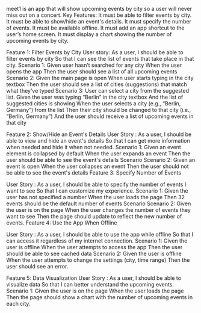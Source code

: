 meet1 is an app that will show upcoming events by city so a user will never miss out on a concert.
Key Features: It must be able to filter events by city. It must be able to show/hide an event's details. It must specify the number of events. It must be available offline. It must add an app shortcut to the user’s home screen. It must display a chart showing the number of upcoming events by city.

Feature 1: Filter Events by City User story: As a user, I should be able to filter events by city So that I can see the list of events that take place in that city. Scenario 1: Given user hasn’t searched for any city When the user opens the app Then the user should see a list of all upcoming events Scenario 2: Given the main page is open When user starts typing in the city textbox Then the user should see a list of cities (suggestions) that match what they’ve typed Scenario 3: User can select a city from the suggested list. Given the user was typing “Berlin” in the city textbox And the list of suggested cities is showing When the user selects a city (e.g., “Berlin, Germany”) from the list Then their city should be changed to that city (i.e., “Berlin, Germany”) And the user should receive a list of upcoming events in that city

Feature 2: Show/Hide an Event's Details User Story : As a user, I should be able to view and hide an event's details So that I can get more information when needed and hide it when not needed. Scenario 1: Given an event element is collapsed by default When the user expands an event Then the user should be able to see the event's details Scenario Scenario 2: Given an event is open When the user collapses an event Then the user should not be able to see the event's details Feature 3: Specify Number of Events

User Story : As a user, I should be able to specify the number of events I want to see So that I can customize my experience. Scenario 1: Given the user has not specified a number When the user loads the page Then 32 events should be the default number of events Scenario Scenario 2: Given the user is on the page When the user changes the number of events they want to see Then the page should update to reflect the new number of events. Feature 4: Use the App When Offline

User Story : As a user, I should be able to use the app while offline So that I can access it regardless of my internet connection. Scenario 1: Given the user is offline When the user attempts to access the app Then the user should be able to see cached data Scenario 2: Given the user is offline When the user attempts to change the settings (city, time range) Then the user should see an error.

Feature 5: Data Visualization User Story : As a user, I should be able to visualize data So that I can better understand the upcoming events. Scenario 1: Given the user is on the page When the user loads the page Then the page should show a chart with the number of upcoming events in each city.